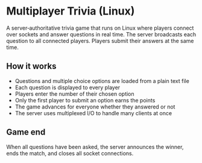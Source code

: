 # Multiplayer Trivia (Linux)

A server‑authoritative trivia game that runs on Linux where players connect over sockets and answer questions in real time. The server broadcasts each question to all connected players. Players submit their answers at the same time.

## How it works
- Questions and multiple choice options are loaded from a plain text file
- Each question is displayed to every player
- Players enter the number of their chosen option
- Only the first player to submit an option earns the points
- The game advances for everyone whether they answered or not
- The server uses multiplexed I/O to handle many clients at once

## Game end
When all questions have been asked, the server announces the winner, ends the match, and closes all socket connections.
